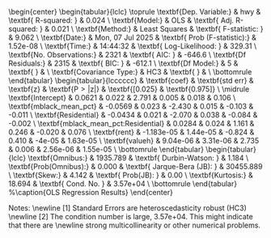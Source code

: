 \begin{center}
\begin{tabular}{lclc}
\toprule
\textbf{Dep. Variable:}                &       hwy        & \textbf{  R-squared:         } &     0.024   \\
\textbf{Model:}                        &       OLS        & \textbf{  Adj. R-squared:    } &     0.021   \\
\textbf{Method:}                       &  Least Squares   & \textbf{  F-statistic:       } &     9.062   \\
\textbf{Date:}                         & Mon, 07 Jul 2025 & \textbf{  Prob (F-statistic):} &  1.52e-08   \\
\textbf{Time:}                         &     14:44:32     & \textbf{  Log-Likelihood:    } &    329.31   \\
\textbf{No. Observations:}             &        2321      & \textbf{  AIC:               } &    -646.6   \\
\textbf{Df Residuals:}                 &        2315      & \textbf{  BIC:               } &    -612.1   \\
\textbf{Df Model:}                     &           5      & \textbf{                     } &             \\
\textbf{Covariance Type:}              &       HC3        & \textbf{                     } &             \\
\bottomrule
\end{tabular}
\begin{tabular}{lcccccc}
                                       & \textbf{coef} & \textbf{std err} & \textbf{z} & \textbf{P$> |$z$|$} & \textbf{[0.025} & \textbf{0.975]}  \\
\midrule
\textbf{Intercept}                     &       0.0621  &        0.022     &     2.791  &         0.005        &        0.018    &        0.106     \\
\textbf{mblack\_mean\_pct}             &      -0.0569  &        0.023     &    -2.430  &         0.015        &       -0.103    &       -0.011     \\
\textbf{Residential}                   &      -0.0434  &        0.021     &    -2.070  &         0.038        &       -0.084    &       -0.002     \\
\textbf{mblack\_mean\_pct:Residential} &       0.0284  &        0.024     &     1.161  &         0.246        &       -0.020    &        0.076     \\
\textbf{rent}                          &   -1.183e-05  &     1.44e-05     &    -0.824  &         0.410        &       -4e-05    &     1.63e-05     \\
\textbf{valueh}                        &     9.04e-06  &     3.31e-06     &     2.735  &         0.006        &     2.56e-06    &     1.55e-05     \\
\bottomrule
\end{tabular}
\begin{tabular}{lclc}
\textbf{Omnibus:}       & 1935.789 & \textbf{  Durbin-Watson:     } &     1.184  \\
\textbf{Prob(Omnibus):} &   0.000  & \textbf{  Jarque-Bera (JB):  } & 30455.889  \\
\textbf{Skew:}          &   4.142  & \textbf{  Prob(JB):          } &      0.00  \\
\textbf{Kurtosis:}      &  18.694  & \textbf{  Cond. No.          } &  3.57e+04  \\
\bottomrule
\end{tabular}
%\caption{OLS Regression Results}
\end{center}

Notes: \newline
 [1] Standard Errors are heteroscedasticity robust (HC3) \newline
 [2] The condition number is large, 3.57e+04. This might indicate that there are \newline
 strong multicollinearity or other numerical problems.
